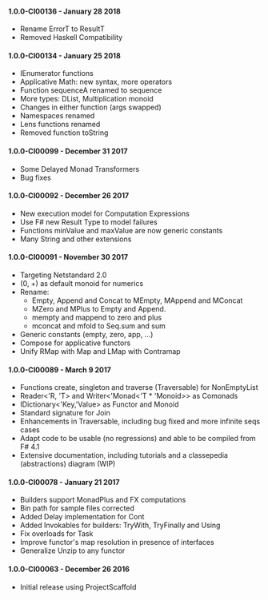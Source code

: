 #### 1.0.0-CI00136  - January 28 2018
* Rename ErrorT to ResultT
* Removed Haskell Compatibility

#### 1.0.0-CI00134  - January 25 2018
* IEnumerator functions
* Applicative Math: new syntax, more operators
* Function sequenceA renamed to sequence
* More types: DList, Multiplication monoid
* Changes in either function (args swapped)
* Namespaces renamed
* Lens functions renamed
* Removed function toString

#### 1.0.0-CI00099  - December 31 2017
* Some Delayed Monad Transformers
* Bug fixes

#### 1.0.0-CI00092  - December 26 2017
* New execution model for Computation Expressions
* Use F# new Result Type to model failures
* Functions minValue and maxValue are now generic constants
* Many String and other extensions

#### 1.0.0-CI00091  - November 30 2017
* Targeting Netstandard 2.0
* (0, +) as default monoid for numerics
* Rename: 
	* Empty, Append and Concat to MEmpty, MAppend and MConcat
	* MZero and MPlus to Empty and Append.
	* mempty and mappend to zero and plus
	* mconcat and mfold to Seq.sum and sum
* Generic constants (empty, zero, app, ...)
* Compose for applicative functors
* Unify RMap with Map and LMap with Contramap

#### 1.0.0-CI00089  - March 9 2017
* Functions create, singleton and traverse (Traversable) for NonEmptyList
* Reader<'R, 'T> and Writer<'Monad<'T * 'Monoid>> as Comonads
* IDictionary<'Key,'Value> as Functor and Monoid
* Standard signature for Join
* Enhancements in Traversable, including bug fixed and more infinite seqs cases
* Adapt code to be usable (no regressions) and able to be compiled from F# 4.1
* Extensive documentation, including tutorials and a classepedia (abstractions) diagram (WIP)

#### 1.0.0-CI00078  - January 21 2017
* Builders support MonadPlus and FX computations
* Bin path for sample files corrected
* Added Delay implementation for Cont
* Added Invokables for builders: TryWith, TryFinally and Using
* Fix overloads for Task
* Improve functor's map resolution in presence of interfaces
* Generalize Unzip to any functor

#### 1.0.0-CI00063  - December 26 2016
* Initial release using ProjectScaffold
